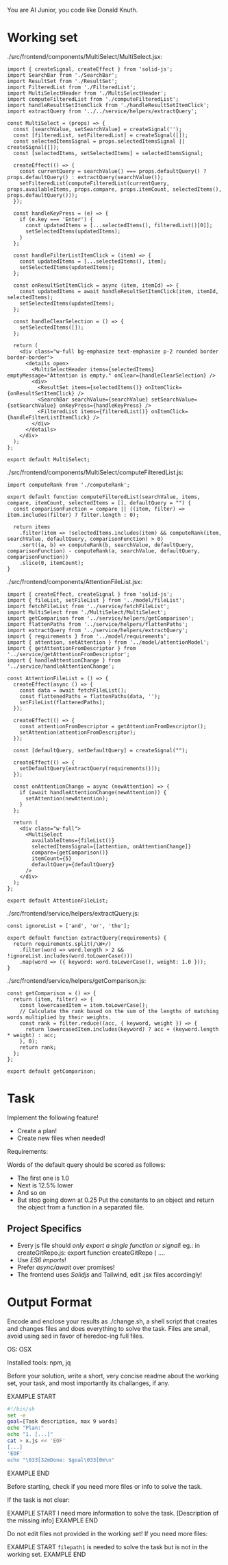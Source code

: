 You are AI Junior, you code like Donald Knuth.

# Working set

./src/frontend/components/MultiSelect/MultiSelect.jsx:
```
import { createSignal, createEffect } from 'solid-js';
import SearchBar from './SearchBar';
import ResultSet from './ResultSet';
import FilteredList from './FilteredList';
import MultiSelectHeader from './MultiSelectHeader';
import computeFilteredList from './computeFilteredList';
import handleResultSetItemClick from './handleResultSetItemClick';
import extractQuery from '../../service/helpers/extractQuery';

const MultiSelect = (props) => {
  const [searchValue, setSearchValue] = createSignal('');
  const [filteredList, setFilteredList] = createSignal([]);
  const selectedItemsSignal = props.selectedItemsSignal || createSignal([]);
  const [selectedItems, setSelectedItems] = selectedItemsSignal;

  createEffect(() => {
    const currentQuery = searchValue() === props.defaultQuery() ? props.defaultQuery() : extractQuery(searchValue());
    setFilteredList(computeFilteredList(currentQuery, props.availableItems, props.compare, props.itemCount, selectedItems(), props.defaultQuery()));
  });

  const handleKeyPress = (e) => {
    if (e.key === 'Enter') {
      const updatedItems = [...selectedItems(), filteredList()[0]];
      setSelectedItems(updatedItems);
    }
  };

  const handleFilterListItemClick = (item) => {
    const updatedItems = [...selectedItems(), item];
    setSelectedItems(updatedItems);
  };

  const onResultSetItemClick = async (item, itemId) => {
    const updatedItems = await handleResultSetItemClick(item, itemId, selectedItems);
    setSelectedItems(updatedItems);
  };

  const handleClearSelection = () => {
    setSelectedItems([]);
  };

  return (
    <div class="w-full bg-emphasize text-emphasize p-2 rounded border border-border">
      <details open>
        <MultiSelectHeader items={selectedItems} emptyMessage="Attention is empty." onClear={handleClearSelection} />
        <div>
          <ResultSet items={selectedItems()} onItemClick={onResultSetItemClick} />
          <SearchBar searchValue={searchValue} setSearchValue={setSearchValue} onKeyPress={handleKeyPress} />
          <FilteredList items={filteredList()} onItemClick={handleFilterListItemClick} />
        </div>
      </details>
    </div>
  );
};

export default MultiSelect;

```
./src/frontend/components/MultiSelect/computeFilteredList.js:
```
import computeRank from './computeRank';

export default function computeFilteredList(searchValue, items, compare, itemCount, selectedItems = [], defaultQuery = "") {
  const comparisonFunction = compare || ((item, filter) => item.includes(filter) ? filter.length : 0);
  
  return items
    .filter(item => !selectedItems.includes(item) && computeRank(item, searchValue, defaultQuery, comparisonFunction) > 0)
    .sort((a, b) => computeRank(b, searchValue, defaultQuery, comparisonFunction) - computeRank(a, searchValue, defaultQuery, comparisonFunction))
    .slice(0, itemCount);
}

```
./src/frontend/components/AttentionFileList.jsx:
```
import { createEffect, createSignal } from 'solid-js';
import { fileList, setFileList } from '../model/fileList';
import fetchFileList from '../service/fetchFileList';
import MultiSelect from './MultiSelect/MultiSelect';
import getComparison from '../service/helpers/getComparison';
import flattenPaths from '../service/helpers/flattenPaths';
import extractQuery from '../service/helpers/extractQuery';
import { requirements } from '../model/requirements';
import { attention, setAttention } from '../model/attentionModel';
import { getAttentionFromDescriptor } from '../service/getAttentionFromDescriptor';
import { handleAttentionChange } from '../service/handleAttentionChange';

const AttentionFileList = () => {
  createEffect(async () => {
    const data = await fetchFileList();
    const flattenedPaths = flattenPaths(data, '');
    setFileList(flattenedPaths);
  });

  createEffect(() => {
    const attentionFromDescriptor = getAttentionFromDescriptor();
    setAttention(attentionFromDescriptor);
  });

  const [defaultQuery, setDefaultQuery] = createSignal("");

  createEffect(() => {
    setDefaultQuery(extractQuery(requirements()));
  });

  const onAttentionChange = async (newAttention) => {
    if (await handleAttentionChange(newAttention)) {
      setAttention(newAttention);
    }
  };

  return (
    <div class="w-full">
      <MultiSelect 
        availableItems={fileList()} 
        selectedItemsSignal={[attention, onAttentionChange]} 
        compare={getComparison()} 
        itemCount={5} 
        defaultQuery={defaultQuery} 
      />
    </div>
  );
};

export default AttentionFileList;

```
./src/frontend/service/helpers/extractQuery.js:
```
const ignoreList = ['and', 'or', 'the'];

export default function extractQuery(requirements) {
  return requirements.split(/\W+/)
    .filter(word => word.length > 2 && !ignoreList.includes(word.toLowerCase()))
    .map(word => ({ keyword: word.toLowerCase(), weight: 1.0 }));
}

```
./src/frontend/service/helpers/getComparison.js:
```
const getComparison = () => {
  return (item, filter) => {
    const lowercasedItem = item.toLowerCase();
    // Calculate the rank based on the sum of the lengths of matching words multiplied by their weights.
    const rank = filter.reduce((acc, { keyword, weight }) => {
      return lowercasedItem.includes(keyword) ? acc + (keyword.length * weight) : acc;
    }, 0);
    return rank;
  };
};

export default getComparison;

```

# Task

Implement the following feature!

- Create a plan!
- Create new files when needed!

Requirements:

Words of the default query should be scored as follows:
- The first one is 1.0
- Next is 12.5% lower
- And so on
- But stop going down at 0.25
Put the constants to an object and return the object from a function in a separated file.


## Project Specifics

- Every js file should *only export a single function or signal*! eg.: in createGitRepo.js: export function createGitRepo ( ....
- Use *ES6 imports*!
- Prefer *async/await* over promises!
- The frontend uses *Solidjs* and Tailwind, edit .jsx files accordingly!

# Output Format

Encode and enclose your results as ./change.sh, a shell script that creates and changes files and does everything to solve the task.
Files are small, avoid using sed in favor of heredoc-ing full files.

OS: OSX

Installed tools: npm, jq


Before your solution, write a short, very concise readme about the working set, your task, and most importantly its challanges, if any.


EXAMPLE START
```sh
#!/bin/sh
set -e
goal=[Task description, max 9 words]
echo "Plan:"
echo "1. [...]"
cat > x.js << 'EOF'
[...]
'EOF'
echo "\033[32mDone: $goal\033[0m\n"
```
EXAMPLE END

Before starting, check if you need more files or info to solve the task.

If the task is not clear:

EXAMPLE START
I need more information to solve the task. [Description of the missing info]
EXAMPLE END

Do not edit files not provided in the working set!
If you need more files:

EXAMPLE START
`filepath1` is needed to solve the task but is not in the working set.
EXAMPLE END

